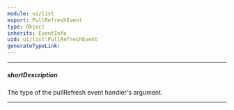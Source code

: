 ```yaml
---
module: ui/list
export: PullRefreshEvent
type: Object
inherits: EventInfo
uid: ui/list:PullRefreshEvent
generateTypeLink: 
---
```

---
##### shortDescription
The type of the pullRefresh event handler's argument.

---
<!-- Description goes here -->